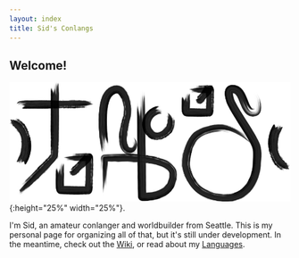 ```yaml
---
layout: index
title: Sid's Conlangs
---
```


## Welcome!

![Ngela Te](ngelate.png){:height="25%" width="25%"}.

I'm Sid, an amateur conlanger and worldbuilder from Seattle. This is my personal page for organizing all of that, but it's still under development.
In the meantime, check out the [Wiki](wiki), or read about my [Languages](langs).






